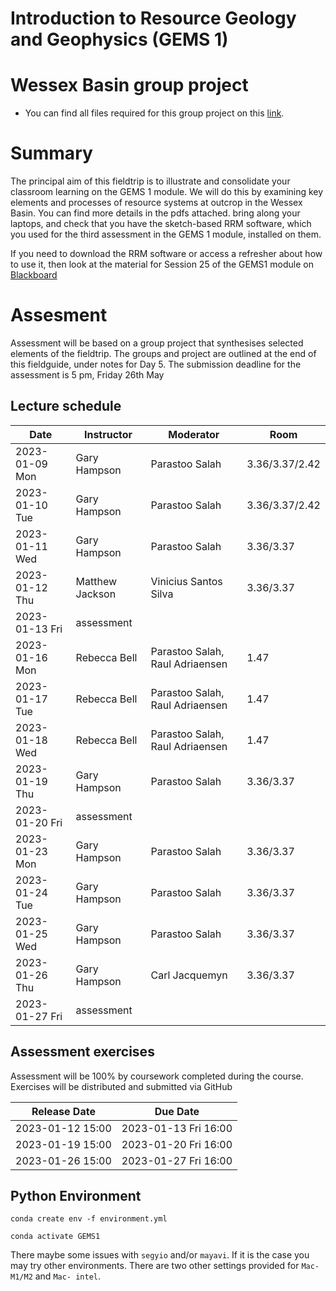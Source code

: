 # Introduction to Resource Geology and Geophysics (GEMS 1)
# Wessex Basin group project

- You can find all files required for this group project on this [link]().

# Summary
The principal aim of this fieldtrip is to illustrate and consolidate your classroom learning on the 
 GEMS 1 module. We will do this by 
examining key elements and processes of resource systems at outcrop in the Wessex Basin. You can find more details in the pdfs attached. 
bring along your laptops, and check that you have the sketch-based RRM software, which you used for the third assessment in the GEMS 1 module,
installed on them. 


If you need to download the RRM software or access a refresher about how to use it,
then look at the material for Session 25 of the GEMS1 module on [Blackboard](https://bb.imperial.ac.uk/webapps/blackboard/content/listContentEditable.jsp?content_id=_2676052_1&course_id=_34698_1)


# Assesment
Assessment will be based on a group project that synthesises selected elements of the fieldtrip. The 
groups and project are outlined at the end of this fieldguide, under notes for Day 5. The submission 
deadline for the assessment is 5 pm, Friday 26th May


## Lecture schedule

|Date             |Instructor  |Moderator   |Room |
|--------------------------|------------|------------|----------|
|2023-01-09 Mon | Gary Hampson| Parastoo Salah | 3.36/3.37/2.42
|2023-01-10 Tue | Gary Hampson| Parastoo Salah | 3.36/3.37/2.42
|2023-01-11  Wed | Gary Hampson |Parastoo Salah | 3.36/3.37
|2023-01-12  Thu | Matthew Jackson| Vinicius Santos Silva | 3.36/3.37
|2023-01-13  Fri |  assessment 
|2023-01-16 Mon | Rebecca Bell| Parastoo Salah, Raul Adriaensen  | 1.47
|2023-01-17 Tue | Rebecca Bell| Parastoo Salah, Raul Adriaensen  | 1.47
|2023-01-18  Wed | Rebecca Bell| Parastoo Salah, Raul Adriaensen  | 1.47
|2023-01-19  Thu | Gary Hampson |Parastoo Salah | 3.36/3.37
|2023-01-20  Fri |  assessment 
|2023-01-23 Mon | Gary Hampson| Parastoo Salah | 3.36/3.37
|2023-01-24 Tue | Gary Hampson| Parastoo Salah | 3.36/3.37
|2023-01-25  Wed | Gary Hampson| Parastoo Salah | 3.36/3.37
|2023-01-26  Thu | Gary Hampson| Carl Jacquemyn | 3.36/3.37
|2023-01-27  Fri |  assessment 



## Assessment exercises

Assessment will be 100% by coursework completed during the course. Exercises will be distributed and submitted via GitHub 

|Release Date             |Due Date  |
|--------------------------|------------|
|2023-01-12 15:00  | 2023-01-13  Fri 16:00 | 
|2023-01-19 15:00 | 2023-01-20  Fri 16:00 | 
|2023-01-26 15:00 | 2023-01-27  Fri 16:00 |  



## Python Environment

`conda create env -f environment.yml`

`conda activate GEMS1`

There maybe some issues with `segyio` and/or `mayavi`. If it is the case you may try other environments. There are two other settings provided 
for `Mac- M1/M2` and `Mac- intel`. 
